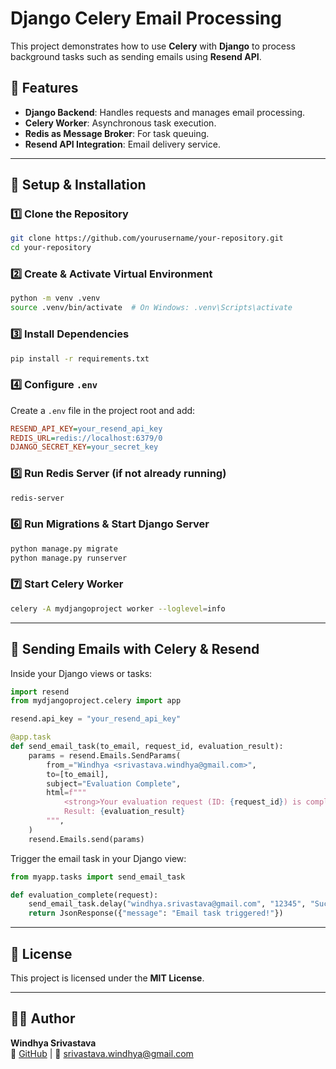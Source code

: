 # Django Celery Email Processing

This project demonstrates how to use **Celery** with **Django** to process background tasks such as sending emails using **Resend API**.

## 🚀 Features
- **Django Backend**: Handles requests and manages email processing.
- **Celery Worker**: Asynchronous task execution.
- **Redis as Message Broker**: For task queuing.
- **Resend API Integration**: Email delivery service.

---

## 📌 Setup & Installation

### 1️⃣ Clone the Repository
```sh
git clone https://github.com/yourusername/your-repository.git
cd your-repository
```

### 2️⃣ Create & Activate Virtual Environment
```sh
python -m venv .venv
source .venv/bin/activate  # On Windows: .venv\Scripts\activate
```

### 3️⃣ Install Dependencies
```sh
pip install -r requirements.txt
```

### 4️⃣ Configure `.env`
Create a `.env` file in the project root and add:
```ini
RESEND_API_KEY=your_resend_api_key
REDIS_URL=redis://localhost:6379/0
DJANGO_SECRET_KEY=your_secret_key
```

### 5️⃣ Run Redis Server (if not already running)
```sh
redis-server
```

### 6️⃣ Run Migrations & Start Django Server
```sh
python manage.py migrate
python manage.py runserver
```

### 7️⃣ Start Celery Worker
```sh
celery -A mydjangoproject worker --loglevel=info
```

---

## 📨 Sending Emails with Celery & Resend
Inside your Django views or tasks:
```python
import resend
from mydjangoproject.celery import app

resend.api_key = "your_resend_api_key"

@app.task
def send_email_task(to_email, request_id, evaluation_result):
    params = resend.Emails.SendParams(
        from_="Windhya <srivastava.windhya@gmail.com>",
        to=[to_email],
        subject="Evaluation Complete",
        html=f"""
            <strong>Your evaluation request (ID: {request_id}) is complete.</strong><br>
            Result: {evaluation_result}
        """,
    )
    resend.Emails.send(params)
```

Trigger the email task in your Django view:
```python
from myapp.tasks import send_email_task

def evaluation_complete(request):
    send_email_task.delay("windhya.srivastava@gmail.com", "12345", "Success")
    return JsonResponse({"message": "Email task triggered!"})
```

---

## 📜 License
This project is licensed under the **MIT License**.

---

## 👩‍💻 Author
**Windhya Srivastava**  
🔗 [GitHub](https://github.com/heywindsssss) | 📧 srivastava.windhya@gmail.com

